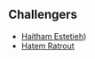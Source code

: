 ## Challengers
- [Haitham Estetieh](https://github.com/iamhaitham))
- [Hatem Ratrout](https://github.com/hatemratrout)
